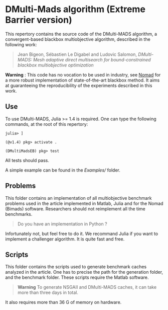 # DMulti-Mads algorithm (Extreme Barrier version)

This repertory contains the source code of the DMulti-MADS algorithm, a convergent-based blackbox multiobjective algorithm, described in the following work:

> Jean Bigeon, Sébastien Le Digabel and Ludovic Salomon, *DMulti-MADS: Mesh adaptive direct multisearch for bound-constrained blackbox multiobjective optimization*

**Warning** : This code has no vocation to be used in industry, see [Nomad](https://www.gerad.ca/nomad) for a more robust implementation of state-of-the-art blackbox method.
It aims at guaranteeing the reproducibility of the experiments described in this work.

## Use

To use DMulti-MADS, Julia >= 1.4 is required. One can type the following commands, at the root of this repertory:
````
julia> ]

(@v1.4) pkg> activate .

(DMultiMadsEB) pkg> test
````
All tests should pass.

A simple example can be found in the *Examples/* folder.

## Problems

This folder contains an implementation of all multiobjective benchmark problems used in the article implemented in Matlab, Julia and for the Nomad (Bimads) software.
Researchers should not reimplement all the time benchmarks.

> Do you have an implementation in Python ?

Infortunately not, but feel free to do it. We recommand Julia if you want to implement a challenger algorithm. It is quite fast and free.

## Scripts

This folder contains the scripts used to generate benchmark caches analyzed in the article. One has to precise the path for the generation folder, and the benchmark folder. These scripts require the Matlab software.
> **Warning** To generate NSGAII and DMulti-MADS caches, it can take more than three days in total.

It also requires more than 36 G of memory on hardware.

